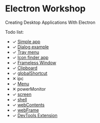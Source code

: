 # Electron Workshop

Creating Desktop Applications With Electron

Todo list:

* ✓ [Simple app](https://github.com/arifcakiroglu/electron-workshop/tree/master/simple-app)
* ✓ [Dialog example](https://github.com/arifcakiroglu/electron-workshop/tree/master/dialog-example)
* ✓ [Tray menu](https://github.com/arifcakiroglu/electron-workshop/tree/master/tray-menu)
* ✓ [Icon finder app](https://github.com/arifcakiroglu/electron-workshop/tree/master/icon-finder)
* ✓ [Frameless Window](https://github.com/arifcakiroglu/electron-workshop/tree/master/frameless-window)
* ✓ [Clipboard](https://github.com/arifcakiroglu/electron-workshop/tree/master/clipboard)
* ✓ [globalShortcut](https://github.com/arifcakiroglu/electron-workshop/tree/master/global-shortcut)
* ✕ ipc
* ✓ [Menu](https://github.com/arifcakiroglu/electron-workshop/tree/master/menu)
* ✕ powerMonitor
* ✓ [screen](https://github.com/arifcakiroglu/electron-workshop/tree/master/screen) 
* ✓ [shell](https://github.com/arifcakiroglu/electron-workshop/tree/master/shell)
* ✓ [webContents](https://github.com/arifcakiroglu/electron-workshop/tree/master/web-contents)
* ✓ [webFrame](https://github.com/arifcakiroglu/electron-workshop/tree/master/web-frame)
* ✓ [DevTools Extension](https://github.com/arifcakiroglu/electron-workshop/tree/master/devtools-extension)
